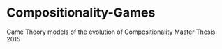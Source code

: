 # Compositionality-Games
Game Theory models of the evolution of Compositionality
Master Thesis 2015
